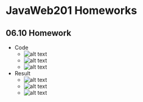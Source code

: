 # JavaWeb201 Homeworks

## 06.10 Homework

* Code <br>
    * ![alt text](https://github.com/dsgnrr/JavaWeb201/tree/master/Homework/hw1/servlet_class.png)
    * ![alt text](https://github.com/dsgnrr/JavaWeb201/tree/master/Homework/hw1/servlet_reg.png)
    * ![alt text](https://github.com/dsgnrr/JavaWeb201/tree/master/Homework/hw1/layot_link.png)
* Result <br>
    * ![alt text](https://github.com/dsgnrr/JavaWeb201/tree/master/Homework/hw1/result1.png)
    * ![alt text](https://github.com/dsgnrr/JavaWeb201/tree/master/Homework/hw1/result2.png)
    * ![alt text](https://github.com/dsgnrr/JavaWeb201/tree/master/Homework/hw1/result3.png)
